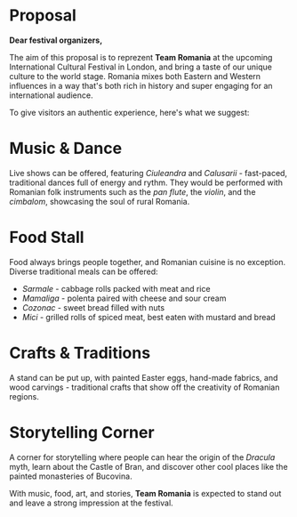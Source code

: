 # Proposal

**Dear festival organizers,**

The aim of this proposal is to reprezent **Team Romania** at the upcoming International Cultural Festival in London, and bring a taste of our unique culture to the world stage. Romania mixes both Eastern and Western influences in a way that's both rich in history and super engaging for an international audience.

To give visitors an authentic experience, here's what we suggest:

# Music & Dance

Live shows can be offered, featuring *Ciuleandra* and *Calusarii* - fast-paced, traditional dances full of energy and rythm. They would be performed with Romanian folk instruments such as the *pan flute*, the *violin*, and the *cimbalom*, showcasing the soul of rural Romania.

# Food Stall

Food always brings people together, and Romanian cuisine is no exception. Diverse traditional meals can be offered:

- *Sarmale* - cabbage rolls packed with meat and rice
- *Mamaliga* - polenta paired with cheese and sour cream
- *Cozonac* - sweet bread filled with nuts
- *Mici* - grilled rolls of spiced meat, best eaten with mustard and bread

# Crafts & Traditions

A stand can be put up, with painted Easter eggs, hand-made fabrics, and wood carvings - traditional crafts that show off the creativity of Romanian regions.

# Storytelling Corner

A corner for storytelling where people can hear the origin of the *Dracula* myth, learn about the Castle of Bran, and discover other cool places like the painted monasteries of Bucovina.

With music, food, art, and stories, **Team Romania** is expected to stand out and leave a strong impression at the festival.
